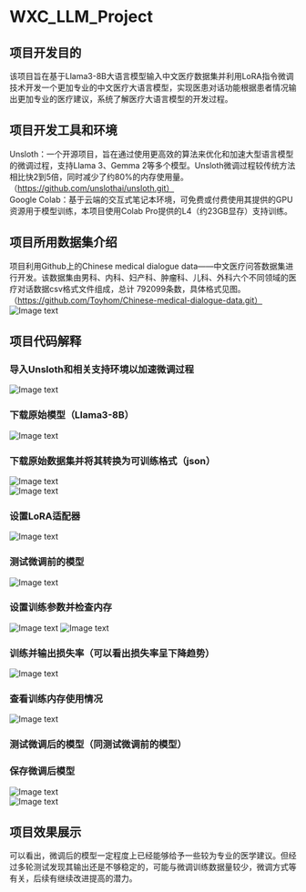 # WXC_LLM_Project
## 项目开发目的
该项目旨在基于Llama3-8B大语言模型输入中文医疗数据集并利用LoRA指令微调技术开发一个更加专业的中文医疗大语言模型，实现医患对话功能根据患者情况输出更加专业的医疗建议，系统了解医疗大语言模型的开发过程。
## 项目开发工具和环境
Unsloth：一个开源项目，旨在通过使用更高效的算法来优化和加速大型语言模型的微调过程，支持Llama 3、Gemma 2等多个模型。Unsloth微调过程较传统方法相比快2到5倍，同时减少了约80%的内存使用量。（https://github.com/unslothai/unsloth.git）  
Google Colab：基于云端的交互式笔记本环境，可免费或付费使用其提供的GPU资源用于模型训练，本项目使用Colab Pro提供的L4（约23GB显存）支持训练。
## 项目所用数据集介绍
项目利用Github上的Chinese medical dialogue data——中文医疗问答数据集进行开发。该数据集由男科、内科、妇产科、肿瘤科、儿科、外科六个不同领域的医疗对话数据csv格式文件组成，总计 792099条数，具体格式见图。（https://github.com/Toyhom/Chinese-medical-dialogue-data.git）  
![Image text](img/图片1.png) 
## 项目代码解释
### 导入Unsloth和相关支持环境以加速微调过程
![Image text](img/图片2.png)
### 下载原始模型（Llama3-8B）
![Image text](img/图片3.png)
### 下载原始数据集并将其转换为可训练格式（json）
![Image text](img/图片4.png)  
![Image text](img/图片5.png)
### 设置LoRA适配器
![Image text](img/图片6.png)
### 测试微调前的模型
![Image text](img/图片7.png)
### 设置训练参数并检查内存
![Image text](img/图片8.png)
![Image text](img/图片9.png)
### 训练并输出损失率（可以看出损失率呈下降趋势）
![Image text](img/图片10.png)
### 查看训练内存使用情况
![Image text](img/图片11.png)
### 测试微调后的模型（同测试微调前的模型）
### 保存微调后模型
![Image text](img/图片12.png)  
![Image text](img/图片13.png)
## 项目效果展示 
可以看出，微调后的模型一定程度上已经能够给予一些较为专业的医学建议。但经过多轮测试发现其输出还是不够稳定的，可能与微调训练数据量较少，微调方式等有关，后续有继续改进提高的潜力。

